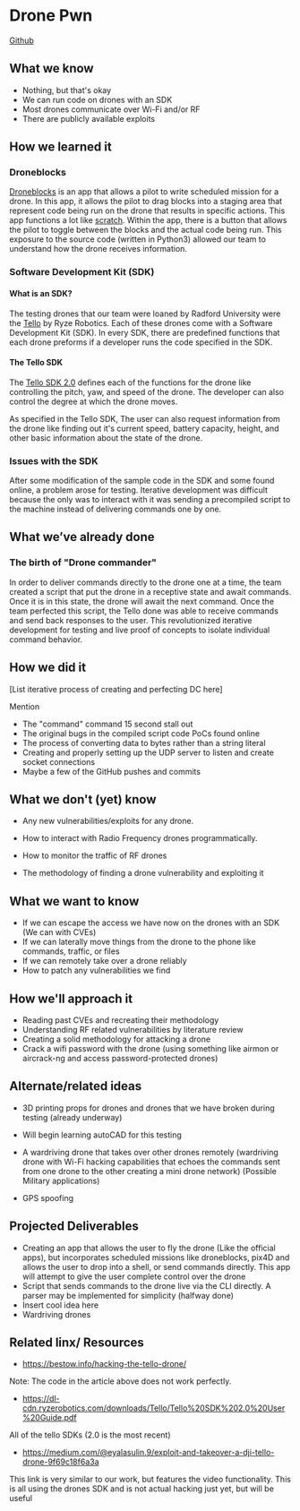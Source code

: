 # Drone Pwn

[Github](https://github.com/SSHAD0w/drone-pwn)

## What we know
- Nothing, but that's okay
- We can run code on drones with an SDK
- Most drones communicate over Wi-Fi and/or RF
- There are publicly available exploits

## How we learned it

### Droneblocks
[Droneblocks](https://www.droneblocks.io/app) is an app that allows a pilot to write scheduled mission for a drone. In this app, it allows the pilot to drag blocks into a staging area that represent code being run on the drone that results in specific actions. This app functions a lot like [scratch](https://scratch.mit.edu). Within the app, there is a button that allows the pilot to toggle between the blocks and the actual code being run. This exposure to the source code (written in Python3) allowed our team to understand how the drone receives information. 

### Software Development Kit (SDK)

#### What is an SDK?

The testing drones that our team were loaned by Radford University were the [Tello](https://www.ryzerobotics.com/tello) by Ryze Robotics. Each of these drones come with a Software Development Kit (SDK). In every SDK, there are predefined functions that each drone preforms if a developer runs the code specified in the SDK. 

#### The Tello SDK

The [Tello SDK 2.0](https://dl-cdn.ryzerobotics.com/downloads/Tello/Tello%20SDK%202.0%20User%20Guide.pdf) defines each of the functions for the drone like controlling the pitch, yaw, and speed of the drone. The developer can also control the degree at which the drone moves. 

As specified in the Tello SDK, The user can also request information from the drone like finding out it's current speed, battery capacity, height, and other basic information about the state of the drone.

### Issues with the SDK
After some modification of the sample code in the SDK and some found online, a problem arose for testing. Iterative development was difficult because the only was to interact with it was sending a precompiled script to the machine instead of delivering commands one by one.


## What we’ve already done

### The birth of "Drone commander"

In order to deliver commands directly to the drone one at a time, the team created a script that put the drone in a receptive state and await commands. Once it is in this state, the drone will await the next command. Once the team perfected this script, the Tello done was able to receive commands and send back responses to the user. This revolutionized iterative development for testing and live proof of concepts to isolate individual command behavior.

## How we did it

[List iterative process of creating and perfecting DC here]

Mention 

- The "command" command 15 second stall out
- The original bugs in the compiled script code PoCs found online
- The process of converting data to bytes rather than a string literal
- Creating and properly setting up the UDP server to listen and create socket connections
- Maybe a few of the GitHub pushes and commits


## What we don't (yet) know	

- Any new vulnerabilities/exploits for any drone.

- How to interact with Radio Frequency drones programmatically.

- How to monitor the traffic of RF drones

- The methodology of finding a drone vulnerability and exploiting it

## What we want to know 

- If we can escape the access we have now on the drones with an SDK (We can with CVEs)
- If we can laterally move things from the drone to the phone like commands, traffic, or files
- If we can remotely take over a drone reliably 
- How to patch any vulnerabilities we find


## How we'll approach it

- Reading past CVEs and recreating their methodology
- Understanding RF related vulnerabilities by literature review
- Creating a solid methodology for attacking a drone
- Crack a wifi password with the drone (using something like airmon or aircrack-ng and access password-protected drones)

## Alternate/related ideas

- 3D printing props for drones and drones that we have broken during testing (already underway)

- Will begin learning autoCAD for this testing

- A wardriving drone that takes over other drones remotely (wardriving drone with Wi-Fi hacking capabilities that echoes the commands sent from one drone to the other creating a mini drone network) (Possible Military applications)
- GPS spoofing

## Projected Deliverables
- Creating an app that allows the user to fly the drone (Like the official apps), but incorporates scheduled missions like droneblocks, pix4D and allows the user to drop into a shell, or send commands directly. This app will attempt to give the user complete control over the drone 
- Script that sends commands to the drone live via the CLI directly. A parser may be implemented for simplicity (halfway done)
- Insert cool idea here
- Wardriving drones


## Related linx/ Resources

- https://bestow.info/hacking-the-tello-drone/

Note: The code in the article above does not work perfectly. 

- https://dl-cdn.ryzerobotics.com/downloads/Tello/Tello%20SDK%202.0%20User%20Guide.pdf

All of the tello SDKs (2.0 is the most recent)

* https://medium.com/@eyalasulin.9/exploit-and-takeover-a-dji-tello-drone-9f69c18f6a3a

This link is very similar to our work, but features the video functionality. This is all using the drones SDK and is not actual hacking just yet, but will be useful 

